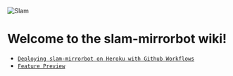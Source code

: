 ![Slam](https://telegra.ph/file/6507910fd06d18dfaba82.jpg)
# Welcome to the slam-mirrorbot wiki!
- [`Deploying slam-mirrorbot on Heroku with Github Workflows`](https://github.com/SlamDevs/slam-mirrorbot/wiki/Deploying-slam-mirrorbot-on-Heroku-with-Github-Workflows)
- [`Feature Preview`](https://github.com/SlamDevs/slam-mirrorbot/wiki/Feature-Preview)